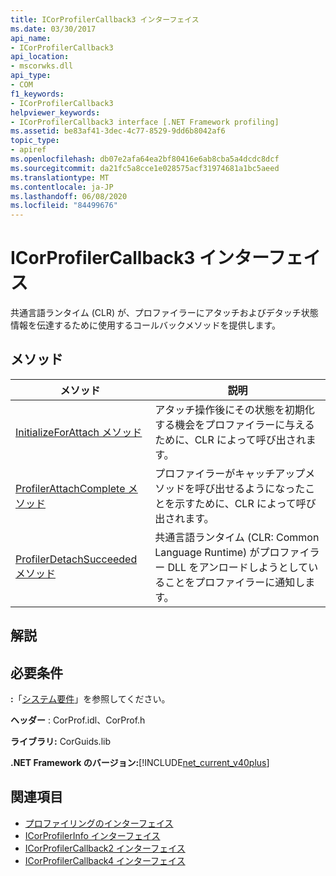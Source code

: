```yaml
---
title: ICorProfilerCallback3 インターフェイス
ms.date: 03/30/2017
api_name:
- ICorProfilerCallback3
api_location:
- mscorwks.dll
api_type:
- COM
f1_keywords:
- ICorProfilerCallback3
helpviewer_keywords:
- ICorProfilerCallback3 interface [.NET Framework profiling]
ms.assetid: be83af41-3dec-4c77-8529-9dd6b8042af6
topic_type:
- apiref
ms.openlocfilehash: db07e2afa64ea2bf80416e6ab8cba5a4dcdc8dcf
ms.sourcegitcommit: da21fc5a8cce1e028575acf31974681a1bc5aeed
ms.translationtype: MT
ms.contentlocale: ja-JP
ms.lasthandoff: 06/08/2020
ms.locfileid: "84499676"
---
```

# <a name="icorprofilercallback3-interface"></a>ICorProfilerCallback3 インターフェイス
共通言語ランタイム (CLR) が、プロファイラーにアタッチおよびデタッチ状態情報を伝達するために使用するコールバックメソッドを提供します。  
  
## <a name="methods"></a>メソッド  
  
|メソッド|説明|  
|------------|-----------------|  
|[InitializeForAttach メソッド](icorprofilercallback3-initializeforattach-method.md)|アタッチ操作後にその状態を初期化する機会をプロファイラーに与えるために、CLR によって呼び出されます。|  
|[ProfilerAttachComplete メソッド](icorprofilercallback3-profilerattachcomplete-method.md)|プロファイラーがキャッチアップメソッドを呼び出せるようになったことを示すために、CLR によって呼び出されます。|  
|[ProfilerDetachSucceeded メソッド](icorprofilercallback3-profilerdetachsucceeded-method.md)|共通言語ランタイム (CLR: Common Language Runtime) がプロファイラー DLL をアンロードしようとしていることをプロファイラーに通知します。|  
  
## <a name="remarks"></a>解説  
  
## <a name="requirements"></a>必要条件  
 **:**「[システム要件](../../get-started/system-requirements.md)」を参照してください。  
  
 **ヘッダー** : CorProf.idl、CorProf.h  
  
 **ライブラリ:** CorGuids.lib  
  
 **.NET Framework のバージョン:**[!INCLUDE[net_current_v40plus](../../../../includes/net-current-v40plus-md.md)]  
  
## <a name="see-also"></a>関連項目

- [プロファイリングのインターフェイス](profiling-interfaces.md)
- [ICorProfilerInfo インターフェイス](icorprofilerinfo-interface.md)
- [ICorProfilerCallback2 インターフェイス](icorprofilercallback2-interface.md)
- [ICorProfilerCallback4 インターフェイス](icorprofilercallback4-interface.md)
